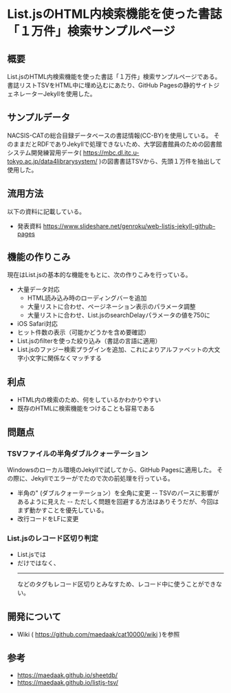 # List.jsのHTML内検索機能を使った書誌「１万件」検索サンプルページ

## 概要
List.jsのHTML内検索機能を使った書誌「１万件」検索サンプルページである。<br>
書誌リストTSVをHTML中に埋め込むにあたり、GitHub Pagesの静的サイトジェネレーターJekyllを使用した。

## サンプルデータ
NACSIS-CATの総合目録データベースの書誌情報(CC-BY)を使用している。
そのままだとRDFでありJekyllで処理できないため、大学図書館員のための図書館システム開発練習用データ( https://mbc.dl.itc.u-tokyo.ac.jp/data4librarysystem/ )の図書書誌TSVから、先頭１万件を抽出して使用した。

## 流用方法
以下の資料に記載している。
- 発表資料 https://www.slideshare.net/genroku/web-listjs-jekyll-github-pages

## 機能の作りこみ
現在はList.jsの基本的な機能をもとに、次の作りこみを行っている。
- 大量データ対応
    - HTML読み込み時のローディングバーを追加
    - 大量リストに合わせ、ページネーション表示のパラメータ調整
    - 大量リストに合わせ、List.jsのsearchDelayパラメータの値を750に
- iOS Safari対応    
- ヒット件数の表示（可能かどうかを含め要確認）
- List.jsのfilterを使った絞り込み（書誌の言語に適用）
- List.jsのファジー検索プラグインを追加、これによりアルファベットの大文字小文字に関係なくマッチする

## 利点
- HTML内の検索のため、何をしているかわかりやすい
- 既存のHTMLに検索機能をつけることも容易である

## 問題点
### TSVファイルの半角ダブルクォーテーション
Windowsのローカル環境のJekyllで試してから、GitHub Pagesに適用した。
その際に、Jekyllでエラーがでたので次の前処理を行っている。
- 半角の" (ダブルクォーテーション）を全角に変更
-- TSVのパースに影響があるように見えた
-- ただしく問題を回避する方法はありそうだが、今回はまず動かすことを優先している。
- 改行コードをLFに変更

### List.jsのレコード区切り判定
- List.jsでは<li>だけではなく、<hr>などのタグもレコード区切りとみなすため、レコード中に使うことができない。

## 開発について
- Wiki ( https://github.com/maedaak/cat10000/wiki )を参照

## 参考
- https://maedaak.github.io/sheetdb/
- https://maedaak.github.io/listjs-tsv/

